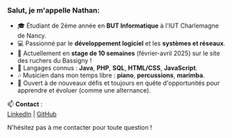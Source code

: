 ### Salut, je m'appelle Nathan:

- 🎓 Étudiant de 2ème année en **BUT Informatique** à l'IUT Charlemagne de Nancy.
- 💻 Passionné par le **développement logiciel** et les **systèmes et réseaux**.
- 🌱 Actuellement en **stage de 10 semaines** (février-avril 2025) sur le site des ruchers du Bassigny !
- 🔧 Langages connus : **Java**, **PHP**, **SQL**, **HTML/CSS**, **JavaScript**.
- 🎶 Musicien dans mon temps libre : **piano**, **percussions**, **marimba**.
- 🚀 Ouvert à de nouveaux défis et toujours en quête d'opportunités pour apprendre et évoluer (comme une alternance). 

📫 **Contact** :  
[LinkedIn](https://www.linkedin.com/in/NathanEyer) | [GitHub](https://github.com/NathanEyer)  

N'hésitez pas à me contacter pour toute question ! 
